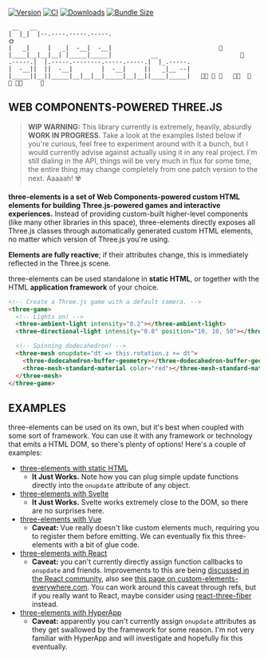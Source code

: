 [![Version](https://img.shields.io/npm/v/three-elements)](https://www.npmjs.com/package/three-elements)
[![CI](https://github.com/hmans/three-elements/workflows/CI/badge.svg)](https://github.com/hmans/three-elements/actions?query=workflow%3ACI)
[![Downloads](https://img.shields.io/npm/dt/three-elements.svg)](https://www.npmjs.com/package/three-elements)
[![Bundle Size](https://img.shields.io/bundlephobia/min/three-elements?label=bundle%20size)](https://bundlephobia.com/result?p=three-elements)

```
 __   __
|  |_|  |--.----.-----.-----.                                                   🌞
|   _|     |   _|  -__|  -__|                              🦅
|____|__|__|__| |_____|_____|           __                       🦅
.-----.|  |.-----.--------.-----.-----.|  |_.-----.
|  -__||  ||  -__|        |  -__|     ||   _|__ --|
|_____||__||_____|__|__|__|_____|__|__||____|_____|   🌳🌲 🏡 🌲   🌲🌳  🐄   🌲 🌲🌳     🌳
```

## WEB COMPONENTS-POWERED THREE.JS

> **WIP WARNING:** This library currently is extremely, heavily, absurdly **WORK IN PROGRESS**. Take a look at the examples listed below if you're curious, feel free to experiment around with it a bunch, but I would currently advise against actually using it in any real project. I'm still dialing in the API, things will be very much in flux for some time, the entire thing may change completely from one patch version to the next. Aaaaah! ☢️

**three-elements is a set of Web Components-powered custom HTML elements for building Three.js-powered games and interactive experiences.** Instead of providing custom-built higher-level components (like many other libraries in this space), three-elements directly exposes all Three.js classes through automatically generated custom HTML elements, no matter which version of Three.js you're using.

**Elements are fully reactive**; if their attributes change, this is immediately reflected in the Three.js scene.

three-elements can be used standalone in **static HTML**, or together with the HTML **application framework** of your choice.

```html
<!-- Create a Three.js game with a default camera. -->
<three-game>
  <!-- Lights on! -->
  <three-ambient-light intensity="0.2"></three-ambient-light>
  <three-directional-light intensity="0.8" position="10, 10, 50"></three-directional-light>

  <!-- Spinning dodecahedron! -->
  <three-mesh onupdate="dt => this.rotation.z += dt">
    <three-dodecahedron-buffer-geometry></three-dodecahedron-buffer-geometry>
    <three-mesh-standard-material color="red"></three-mesh-standard-material>
  </three-mesh>
</three-game>
```

## EXAMPLES

three-elements can be used on its own, but it's best when coupled with some sort of framework. You can use it with any framework or technology that emits a HTML DOM, so there's plenty of options! Here's a couple of examples:

- [three-elements with static HTML](https://codesandbox.io/s/three-elements-static-7orc4)
  - **It Just Works.** Note how you can plug simple update functions directly into the `onupdate` attribute of any object.
- [three-elements with Svelte](https://codesandbox.io/s/three-elements-svelte-dx1gv?file=/App.svelte)
  - **It Just Works.** Svelte works extremely close to the DOM, so there are no surprises here.
- [three-elements with Vue](https://codesandbox.io/s/three-elements-vue-1swry?file=/src/App.vue)
  - **Caveat:** Vue really doesn't like custom elements much, requiring you to register them before emitting. We can eventually fix this three-elements with a bit of glue code.
- [three-elements with React](https://codesandbox.io/s/three-elements-react-9nqh4?file=/src/App.js)
  - **Caveat:** you can't currently directly assign function callbacks to `onupdate` and friends. Improvements to this are being [discussed in the React community](https://github.com/facebook/react/issues/11347), also see [this page on custom-elements-everywhere.com](https://custom-elements-everywhere.com/libraries/react/results/results.html). You can work around this caveat through refs, but if you really want to React, maybe consider using [react-three-fiber] instead.
- [three-elements with HyperApp](https://codesandbox.io/s/three-elements-hyperapp-rxhei?file=/index.html)
  - **Caveat:** apparently you can't currently assign `onupdate` attributes as they get swallowed by the framework for some reason. I'm not very familiar with HyperApp and will investigate and hopefully fix this eventually.

[react-three-fiber]: https://github.com/pmndrs/react-three-fiber
